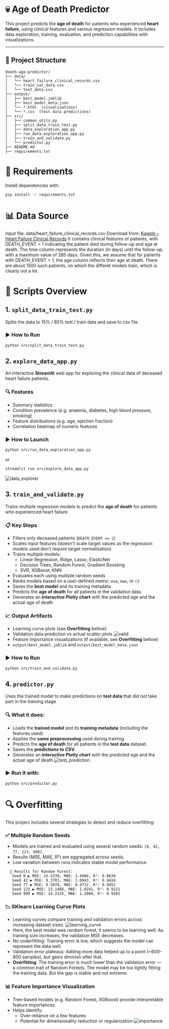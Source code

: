 # 💀 Age of Death Predictor

This project predicts the **age of death** for patients who experienced **heart failure**, using clinical features and various regression models. It includes data exploration, training, evaluation, and prediction capabilities with visualizations.

---

## 📁 Project Structure
```
death-age-predictor/
├── data/
│   └── heart_failure_clinical_records.csv
│   └── train_val_data.csv
│   └── test_data.csv
├── output/
│   ├── best_model.joblib
│   ├── best_model_meta.json
│   └── *.html  (visualizations)
│   └── *.csv  (test data predictions)
├── src/
│   ├── common_utils.py
│   ├── split_data_train_test.py
│   ├── data_exploration_app.py
│   ├── run_data_exploration_app.py
│   ├── train_and_validate.py
│   └── predictor.py
├── README.md
├── requirements.txt
```

# 🧰 Requirements

Install dependencies with:

```bash
pip install -r requirements.txt
```

# 📊 Data Source
Input file: data/heart_failure_clinical_records.csv
Download from: [Kaggle – Heart Failure Clinical Records](https://www.kaggle.com/datasets/aadarshvelu/heart-failure-prediction-clinical-records)
It contains clinical features of patients, with DEATH_EVENT = 1 indicating
the patient died during follow-up and age at death. The time column represents the duration (in days) until the follow-up, with a maximum value of 285 days.
Given this, we assume that for patients with DEATH_EVENT = 1, the age column reflects their age at death. There are about 1500 such patients, on which the differet models train, which is clearly not a lot.


# 🚀 Scripts Overview
## 1. `split_data_train_test.py`

Splits the data to 15% / 85% test / train data and save to csv file. 

### ▶️ How to Run

```bash
python src/split_data_train_test.py
```

## 2. `explore_data_app.py`

An interactive **Streamlit** web app for exploring the clinical data of deceased heart failure patients.

### 🔍 Features
- Summary statistics
- Condition prevalence (e.g. anaemia, diabetes, high blood pressure, smoking)
- Feature distributions (e.g. age, ejection fraction)
- Correlation heatmap of numeric features

### ▶️ How to Launch
```bash
python src/run_data_exploration_app.py
```
or
```bash
streamlit run src/explore_data_app.py
```
![data_explorer](https://github.com/user-attachments/assets/84402dbb-5dc3-49ed-b2f3-2d88596e332a)

## 3. `train_and_validate.py`

Trains multiple regression models to predict the **age of death** for patients who experienced heart failure.

### 📋 Key Steps

- Filters only deceased patients (`DEATH_EVENT == 1`)
- Scales input features (doesn't scale target values as the regression models used don’t require target normalization)
- Trains multiple models:
  - Linear Regression, Ridge, Lasso, ElasticNet
  - Decision Trees, Random Forest, Gradient Boosting
  - SVR, XGBoost, KNN
- Evaluates each using multiple random seeds
- Ranks models based on a user-defined metric: `mse`, `mae`, or `r2`
- Saves the **best model** and its training metadata
- Predicts the **age of death** for all patients in the validation data.
- Generates an **interactive Plotly chart** with the predicted age and the actual age of death

### 📈 Output Artifacts

- Learning curve plots (see **Overfitting** bellow)
- Validation data prediction vs actual scatter plots
![valid](https://github.com/user-attachments/assets/15b2a0c9-abb5-45be-8d76-b609a146a442)
- Feature importance visualizations (if available, see **Overfitting** bellow)
- `output/best_model.joblib` and `output/best_model_meta.json`

### ▶️ How to Run

```bash
python src/train_and_validate.py
```

## 4. `predictor.py`

Uses the trained model to make predictions on **test data** that did not take part in the training stage

### 🔍 What it does:
- Loads the **trained model** and its **training metadata** (including the features used).
- Applies the **same preprocessing** used during training.
- Predicts the **age of death** for all patients in the **test data** dataset.
- Saves the **predictions to CSV**.
- Generates an **interactive Plotly chart** with the predicted age and the actual age of death
![test_prediction](https://github.com/user-attachments/assets/9229dae0-e1f2-4ed0-af92-4f2cb10ef840)

### ▶️ Run it with:

```bash
python src/predictor.py
```

# 🔍 Overfitting

This project includes several strategies to detect and reduce overfitting:

### ✅ Multiple Random Seeds
- Models are trained and evaluated using several random seeds: `[0, 42, 77, 123, 999]`.
- Results (MSE, MAE, R²) are aggregated across seeds.
- Low variation between runs indicates stable model performance.
```
  📌 Results for Random Forest:
   Seed 0 ▶ MSE: 23.5239, MAE: 1.4986, R²: 0.8638
   Seed 42 ▶ MSE: 9.3703, MAE: 1.0943, R²: 0.9424
   Seed 77 ▶ MSE: 9.5878, MAE: 0.9732, R²: 0.9452
   Seed 123 ▶ MSE: 13.1486, MAE: 1.0241, R²: 0.9121
   Seed 999 ▶ MSE: 14.2135, MAE: 1.2069, R²: 0.9182
```
### 📉 SKlearn Learning Curve Plots
- Learning curves compare training and validation errors across increasing dataset sizes.
![learning_curve](https://github.com/user-attachments/assets/7afcef73-7c4c-4e3d-a862-2e229d485ce0)
- Here, the best model was random forest, it seems to be learning well: As training size increases, the validation MSE decreases.
- No underfitting: Training error is low, which suggests the model can represent the data well.
- Validation error plateaus: Adding more data helped up to a point (~600–800 samples), but gains diminish after that.
- **Overfitting**: The training error is much lower than the validation error — a common trait of Random Forests. The model may be too tightly fitting the training data. But the gap is stable and not extreme.

### 📊 Feature Importance Visualization
- Tree-based models (e.g. Random Forest, XGBoost) provide interpretable feature importances.
- Helps identify:
  - Over-reliance on a few features
  - Potential for dimensionality reduction or regularization
![importance](https://github.com/user-attachments/assets/3fd3dec8-cfd3-456f-a4f7-f4026a1ece6d)
